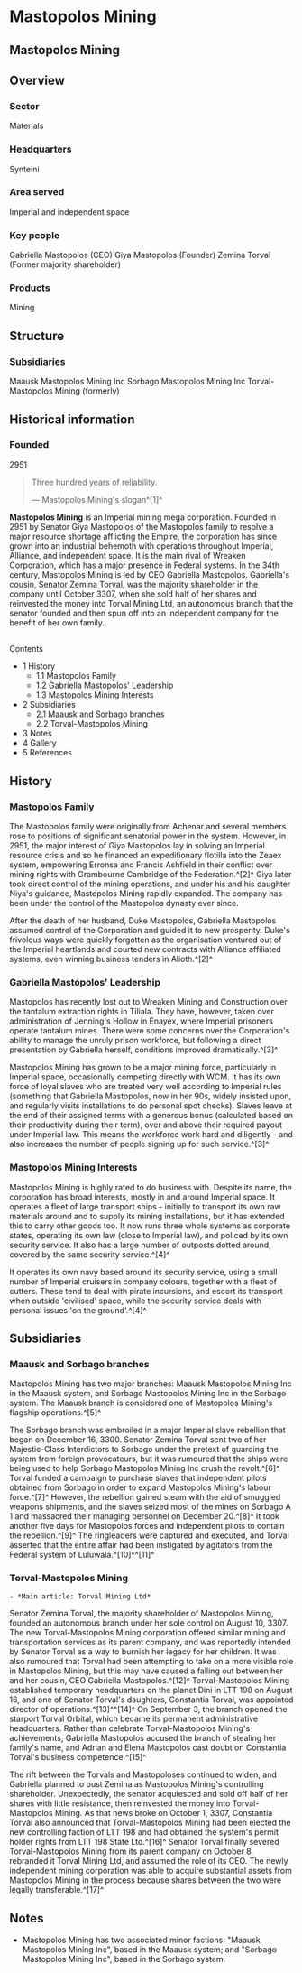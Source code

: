 # Mastopolos Mining
## Mastopolos Mining

		

## Overview

### Sector

Materials

### Headquarters

Synteini

### Area served

Imperial and independent space

### Key people

Gabriella Mastopolos (CEO)
Giya Mastopolos (Founder)
Zemina Torval (Former majority shareholder)

### Products

Mining

## Structure

### Subsidiaries

Maausk Mastopolos Mining Inc
Sorbago Mastopolos Mining Inc
Torval-Mastopolos Mining (formerly)

## Historical information

### Founded

2951

> 
> 
> Three hundred years of reliability.
> 
> 
> — Mastopolos Mining's slogan^[1]^
> 

**Mastopolos Mining** is an Imperial mining mega corporation. Founded in 2951 by Senator Giya Mastopolos of the Mastopolos family to resolve a major resource shortage afflicting the Empire, the corporation has since grown into an industrial behemoth with operations throughout Imperial, Alliance, and independent space. It is the main rival of Wreaken Corporation, which has a major presence in Federal systems. In the 34th century, Mastopolos Mining is led by CEO Gabriella Mastopolos. Gabriella's cousin, Senator Zemina Torval, was the majority shareholder in the company until October 3307, when she sold half of her shares and reinvested the money into Torval Mining Ltd, an autonomous branch that the senator founded and then spun off into an independent company for the benefit of her own family.

## 

Contents

- 1 History
    - 1.1 Mastopolos Family
    - 1.2 Gabriella Mastopolos' Leadership
    - 1.3 Mastopolos Mining Interests
- 2 Subsidiaries
    - 2.1 Maausk and Sorbago branches
    - 2.2 Torval-Mastopolos Mining
- 3 Notes
- 4 Gallery
- 5 References

## History

### Mastopolos Family

The Mastopolos family were originally from Achenar and several members rose to positions of significant senatorial power in the system. However, in 2951, the major interest of Giya Mastopolos lay in solving an Imperial resource crisis and so he financed an expeditionary flotilla into the Zeaex system, empowering Erronsa and Francis Ashfield in their conflict over mining rights with Grambourne Cambridge of the Federation.^[2]^ Giya later took direct control of the mining operations, and under his and his daughter Niya's guidance, Mastopolos Mining rapidly expanded. The company has been under the control of the Mastopolos dynasty ever since.

After the death of her husband, Duke Mastopolos, Gabriella Mastopolos assumed control of the Corporation and guided it to new prosperity. Duke's frivolous ways were quickly forgotten as the organisation ventured out of the Imperial heartlands and courted new contracts with Alliance affiliated systems, even winning business tenders in Alioth.^[2]^

### Gabriella Mastopolos' Leadership

Mastopolos has recently lost out to Wreaken Mining and Construction over the tantalum extraction rights in Tiliala. They have, however, taken over administration of Jenning's Hollow in Enayex, where Imperial prisoners operate tantalum mines. There were some concerns over the Corporation's ability to manage the unruly prison workforce, but following a direct presentation by Gabriella herself, conditions improved dramatically.^[3]^

Mastopolos Mining has grown to be a major mining force, particularly in Imperial space, occasionally competing directly with WCM. It has its own force of loyal slaves who are treated very well according to Imperial rules (something that Gabriella Mastopolos, now in her 90s, widely insisted upon, and regularly visits installations to do personal spot checks). Slaves leave at the end of their assigned terms with a generous bonus (calculated based on their productivity during their term), over and above their required payout under Imperial law. This means the workforce work hard and diligently - and also increases the number of people signing up for such service.^[3]^

### Mastopolos Mining Interests

Mastopolos Mining is highly rated to do business with. Despite its name, the corporation has broad interests, mostly in and around Imperial space. It operates a fleet of large transport ships - initially to transport its own raw materials around and to supply its mining installations, but it has extended this to carry other goods too. It now runs three whole systems as corporate states, operating its own law (close to Imperial law), and policed by its own security service. It also has a large number of outposts dotted around, covered by the same security service.^[4]^

It operates its own navy based around its security service, using a small number of Imperial cruisers in company colours, together with a fleet of cutters. These tend to deal with pirate incursions, and escort its transport when outside 'civilised' space, while the security service deals with personal issues 'on the ground'.^[4]^

## Subsidiaries

### Maausk and Sorbago branches

Mastopolos Mining has two major branches: Maausk Mastopolos Mining Inc in the Maausk system, and Sorbago Mastopolos Mining Inc in the Sorbago system. The Maausk branch is considered one of Mastopolos Mining's flagship operations.^[5]^

The Sorbago branch was embroiled in a major Imperial slave rebellion that began on December 16, 3300. Senator Zemina Torval sent two of her Majestic-Class Interdictors to Sorbago under the pretext of guarding the system from foreign provocateurs, but it was rumoured that the ships were being used to help Sorbago Mastopolos Mining Inc crush the revolt.^[6]^ Torval funded a campaign to purchase slaves that independent pilots obtained from Sorbago in order to expand Mastopolos Mining's labour force.^[7]^ However, the rebellion gained steam with the aid of smuggled weapons shipments, and the slaves seized most of the mines on Sorbago A 1 and massacred their managing personnel on December 20.^[8]^ It took another five days for Mastopolos forces and independent pilots to contain the rebellion.^[9]^ The ringleaders were captured and executed, and Torval asserted that the entire affair had been instigated by agitators from the Federal system of Luluwala.^[10]^^[11]^

### Torval-Mastopolos Mining

    - *Main article: Torval Mining Ltd*

Senator Zemina Torval, the majority shareholder of Mastopolos Mining, founded an autonomous branch under her sole control on August 10, 3307. The new Torval-Mastopolos Mining corporation offered similar mining and transportation services as its parent company, and was reportedly intended by Senator Torval as a way to burnish her legacy for her children. It was also rumoured that Torval had been attempting to take on a more visible role in Mastopolos Mining, but this may have caused a falling out between her and her cousin, CEO Gabriella Mastopolos.^[12]^ Torval-Mastopolos Mining established temporary headquarters on the planet Dini in LTT 198 on August 16, and one of Senator Torval's daughters, Constantia Torval, was appointed director of operations.^[13]^^[14]^ On September 3, the branch opened the starport Torval Orbital, which became its permanent administrative headquarters. Rather than celebrate Torval-Mastopolos Mining's achievements, Gabriella Mastopolos accused the branch of stealing her family's name, and Adrian and Elena Mastopolos cast doubt on Constantia Torval's business competence.^[15]^

The rift between the Torvals and Mastopoloses continued to widen, and Gabriella planned to oust Zemina as Mastopolos Mining's controlling shareholder. Unexpectedly, the senator acquiesced and sold off half of her shares with little resistance, then reinvested the money into Torval-Mastopolos Mining. As that news broke on October 1, 3307, Constantia Torval also announced that Torval-Mastopolos Mining had been elected the new controlling faction of LTT 198 and had obtained the system's permit holder rights from LTT 198 State Ltd.^[16]^ Senator Torval finally severed Torval-Mastopolos Mining from its parent company on October 8, rebranded it Torval Mining Ltd, and assumed the role of its CEO. The newly independent mining corporation was able to acquire substantial assets from Mastopolos Mining in the process because shares between the two were legally transferable.^[17]^

## Notes

- Mastopolos Mining has two associated minor factions: "Maausk Mastopolos Mining Inc", based in the Maausk system; and "Sorbago Mastopolos Mining Inc", based in the Sorbago system.